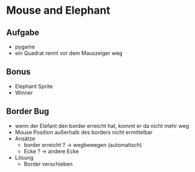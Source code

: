 # Mouse and Elephant

## Aufgabe
* pygame
* ein Quadrat rennt vor dem Mauszeiger weg

## Bonus
* Elephant Sprite
* Winner

## Border Bug
* wenn der Elefant den border erreicht hat, kommt er da nicht mehr weg
* Mouse Position außerhalb des borders nicht ermittelbar
* Ansätze
  * border erreicht ? -> wegbewegen (automatisch)
  * Ecke ? -> andere Ecke
* Lösung
  * Border verschieben 